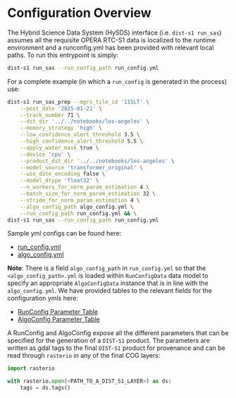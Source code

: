 # Configuration Overview

The Hybrid Science Data System (HySDS) interface (i.e. `dist-s1 run_sas`) assumes all the requisite OPERA RTC-S1 data is localized to the runtime environment and a runconfig.yml has been provided with relevant local paths. To run this entrypoint is simply:
```bash
dist-s1 run_sas --run_config_path run_config.yml
```
For a complete example (in which a `run_config` is generated in the process) use:
```bash
dist-s1 run_sas_prep --mgrs_tile_id '11SLT' \
    --post_date '2025-01-21' \
    --track_number 71 \
    --dst_dir '../../notebooks/los-angeles' \
    --memory_strategy 'high' \
    --low_confidence_alert_threshold 3.5 \
    --high_confidence_alert_threshold 5.5 \
    --apply_water_mask true \
    --device 'cpu' \
    --product_dst_dir '../../notebooks/los-angeles' \
    --model_source 'transformer_original' \
    --use_date_encoding false \
    --model_dtype 'float32' \
    --n_workers_for_norm_param_estimation 4 \
    --batch_size_for_norm_param_estimation 32 \
    --stride_for_norm_param_estimation 4 \
    --algo_config_path algo_config.yml \
    --run_config_path run_config.yml && \
dist-s1 run_sas --run_config_path run_config.yml
```
Sample yml configs can be found here:

- [run_config.yml](https://github.com/opera-adt/dist-s1/blob/dev/examples/no_confirmation/_run_config.yml)
- [algo_config.yml](https://github.com/opera-adt/dist-s1/blob/dev/examples/no_confirmation/_algo_config.yml)

**Note**: There is a field `algo_config_path` in `run_config.yml` so that the `<algo_config_path>.yml` is loaded within `RunConfigData` data model to specify an appropriate `AlgoConfigData` instance that is in line with the `algo_config.yml`. We have provided tables to the relevant fields for the configuration ymls here:

- [RunConfig Parameter Table](runconfig.md)
- [AlgoConfig Parameter Table](algoconfig.md)

A RunConfig and AlgoConfig expose all the different parameters that can be specified for the generation of a `DIST-S1` product.
The parameters are written as gdal tags to the final `DIST-S1` product for provenance and can be read through `rasterio` in any of the final COG layers:
```python
import rasterio

with rasterio.open(<PATH_TO_A_DIST_S1_LAYER>) as ds:
    tags = ds.tags()
```
